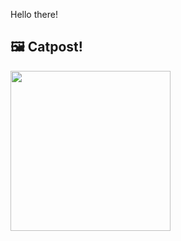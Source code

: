 Hello there!



## 🖼️ Catpost!

<sub>
    <img src="https://cdn2.thecatapi.com/images/b3k.jpg" height="256">
</sub>

